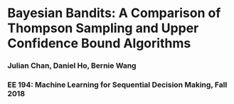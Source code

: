 # Bayesian Bandits: A Comparison of Thompson Sampling and Upper Confidence Bound Algorithms

### Julian Chan, Daniel Ho, Bernie Wang
### EE 194: Machine Learning for Sequential Decision Making, Fall 2018
